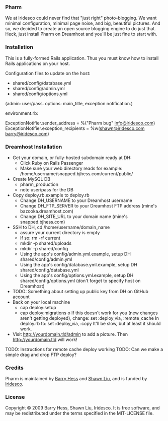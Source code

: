 ### Pharm

We at Iridesco could never find that "just right" photo-blogging. We want minimal configuration, minimal page noise, and big, beautiful pictures. And so, we decided to create an open source blogging engine to do just that. Heck, just install Pharm on Dreamhost and you'll be just fine to start with.

### Installation

This is a fully-formed Rails application. Thus you must know how to install Rails applications on your host.

Configuration files to update on the host:

* shared/config/database.yml
* shared/config/admin.yml
* shared/config/options.yml

(admin: user/pass. options: main\_title, exception notification.)

environment.rb:

  ExceptionNotifier.sender_address       = %("Pharm bug" <info@iridesco.com>)
  ExceptionNotifier.exception_recipients = %w(shawn@iridesco.com barry@iridesco.com)

### Dreamhost Installation

* Get your domain, or fully-hosted subdomain ready at DH:
  - Click Ruby on Rails Passenger
  - Make sure your web directory reads for example:
    /home/username/snapped.bjhess.com/current/public/
* Create MySQL DB
  - pharm_production
  - note user/pass for the DB
* Copy deploy.rb.example to deploy.rb
  - Change DH_USERNAME to your Dreamhost username
  - Change DH_FTP_SERVER to your Dreamhost FTP address (mine's bazooka.dreamhost.com)
  - Change DH_SITE_URL to your domain name (mine's snapped.bjhess.com)
* SSH to DH, cd /home/username/domain_name
  - assure your current directory is empty
  - If so: rm -rf current
  - mkdir -p shared/uploads
  - mkdir -p shared/config
  - Using the app's config/admin.yml.example, setup DH shared/config/admin.yml
  - Using the app's config/database.yml.example, setup DH shared/config/database.yml
  - Using the app's config/options.yml.example, setup DH shared/config/options.yml
    (don't forget to specify host on Dreamhost)
* TODO: Something about setting up public key from DH on GitHub account
* Back on your local machine
  - cap deploy:setup
  - cap deploy:migrations
    o If this doesn't work for you (new changes aren't getting deployed), change:
        set :deploy_via, :remote_cache
      In deploy.rb to:
        set :deploy_via, :copy
      It'll be slow, but at least it should work.
* Visit http://yourdomain.tld/admin to add a picture. Then http://yourdomain.tld will work!

TODO: Instructions for remote cache deploy working
TODO: Can we make a simple drag and drop FTP deploy?

### Credits

Pharm is maintained by [Barry Hess](mailto:barry@iridesco.com) and [Shawn Liu](mailto:shawn@iridesco.com), and is funded by [Iridesco](http://iridesco.com).

### License

Copyright © 2009 Barry Hess, Shawn Liu, Iridesco. It is free software, and may be redistributed under the terms specified in the MIT-LICENSE file.